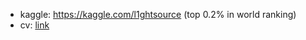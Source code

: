 * kaggle: https://kaggle.com/l1ghtsource (top 0.2% in world ranking)
* cv: [link](https://drive.google.com/file/d/1G2e9DSM_0jum1Hju2fIzYnemJ0FCvdYF/view?usp=sharing)
